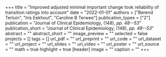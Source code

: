 +++
title = "Improved adjusted minimal important change took reliability of transition ratings into account"
date = "2022-01-01"
authors = ["Berend Terluin", "Iris Eekhout", "Caroline B Terwee"]
publication_types = ["2"]
publication = "Journal of Clinical Epidemiology, (148), _pp. 48--53_"
publication_short = "Journal of Clinical Epidemiology, (148), _pp. 48--53_"
abstract = ""
abstract_short = ""
image_preview = ""
selected = false
projects = []
tags = []
url_pdf = ""
url_preprint = ""
url_code = ""
url_dataset = ""
url_project = ""
url_slides = ""
url_video = ""
url_poster = ""
url_source = ""
math = true
highlight = true
[header]
image = ""
caption = ""
+++

